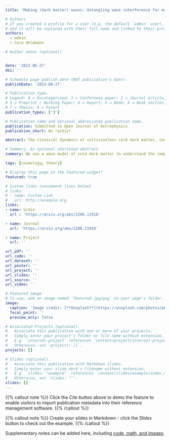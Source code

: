 ```yaml
---
title: 'Making (dark matter) waves: Untangling wave interference for multi-streaming dark matter'

# Authors
# If you created a profile for a user (e.g. the default `admin` user), write the username (folder name) here
# and it will be replaced with their full name and linked to their profile.
authors:
  - admin
  - Cora Uhlemann

# Author notes (optional)


date: '2022-06-27'
doi: ''

# Schedule page publish date (NOT publication's date).
publishDate: '2022-06-27'

# Publication type.
# Legend: 0 = Uncategorized; 1 = Conference paper; 2 = Journal article;
# 3 = Preprint / Working Paper; 4 = Report; 5 = Book; 6 = Book section;
# 7 = Thesis; 8 = Patent
publication_types: ['3']

# Publication name and optional abbreviated publication name.
publication: Submitted to Open Journal of Astrophysics
publication_short: On *arXiv*

abstract: The classical dynamics of collisionless cold dark matter, commonly described by fluid variables or a phase-space distribution, can be captured in a single semiclassical wavefunction. We illustrate how classical multi-streaming creates wave interference in a toy model corresponding to the dynamics of the Zel'dovich approximation and link it to diffraction optics. Wave interference dresses the classical skeleton of cold dark matter with universal features akin to the physical imprints of wavelike (or fuzzy) dark matter. We untangle this wave interference to obtain single-stream wavefunctions corresponding to the classical fluid streams, by writing the wavefunction in an integral form. Our wave decomposition captures the full phase-space information and isolates the multi-stream phenomena related to vorticity and velocity dispersion. We link the wave interference features of our system to the standard forms of diffraction catastrophe integrals, which produce bright caustics in optical fields analogous to the cold dark matter density field. Our two complementary descriptions of dark matter wave-fields present rich universal features that can unlock new ways of modelling and probing wavelike dark matter on the scales of the cosmic web.

# Summary. An optional shortened abstract.
summary: We use a wave model of cold dark matter to understand the complex phenomenology associated with multi-streaming.

tags: [cosmology, theory]

# Display this page in the Featured widget?
featured: true

# Custom links (uncomment lines below)
# links:
# - name: Custom Link
#   url: http://example.org
links:
- name: arXiv
  url : 'https://arxiv.org/abs/2206.11918'

- name: Journal
  url: 'https://arxiv.org/abs/2206.11918'

- name: Project
  url: ''

url_pdf: ''
url_code: ''
url_dataset: ''
url_poster: ''
url_project: ''
url_slides: ''
url_source: ''
url_video: ''

# Featured image
# To use, add an image named `featured.jpg/png` to your page's folder.
image:
  caption: 'Image credit: [**Unsplash**](https://unsplash.com/photos/pLCdAaMFLTE)'
  focal_point: ''
  preview_only: false

# Associated Projects (optional).
#   Associate this publication with one or more of your projects.
#   Simply enter your project's folder or file name without extension.
#   E.g. `internal-project` references `content/project/internal-project/index.md`.
#   Otherwise, set `projects: []`.
projects: []

# Slides (optional).
#   Associate this publication with Markdown slides.
#   Simply enter your slide deck's filename without extension.
#   E.g. `slides: "example"` references `content/slides/example/index.md`.
#   Otherwise, set `slides: ""`.
slides: []
---
```


{{% callout note %}}
Click the _Cite_ button above to demo the feature to enable visitors to import publication metadata into their reference management software.
{{% /callout %}}

{{% callout note %}}
Create your slides in Markdown - click the _Slides_ button to check out the example.
{{% /callout %}}

Supplementary notes can be added here, including [code, math, and images](https://wowchemy.com/docs/writing-markdown-latex/).
